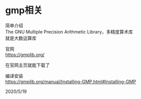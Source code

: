 # gmp相关

简单介绍  
The GNU
Multiple Precision
Arithmetic Library，多精度算术库  
就是大数运算库  

官网  
https://gmplib.org/  

在官网主页就能下载了  

编译安装  
https://gmplib.org/manual/Installing-GMP.html#Installing-GMP  


2020/5/19  
